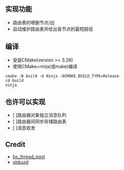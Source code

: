 ## 实现功能

- 路由表的增删节点/边
- 自动维护路由表并给出各节点的最短路径

## 编译

- 安装CMake(version >= 3.26)
- 使用CMake+ninja(或make)编译
```shell
cmake -B build -G Ninja -DCMAKE_BUILD_TYPE=Release
cd build
ninja
```

## 也许可以实现

- [ ]路由器对象独立消息队列
- [ ]路由器间同步存储路由表
- [ ]消息收发

## Credit

- [bs_thread_pool](https://github.com/bshoshany/thread-pool)
- [stduuid](https://github.com/mariusbancila/stduuid)